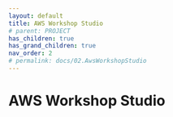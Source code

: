 ```yaml
---
layout: default
title: AWS Workshop Studio
# parent: PROJECT
has_children: true
has_grand_children: true
nav_order: 2
# permalink: docs/02.AwsWorkshopStudio
---
```

# AWS Workshop Studio  
